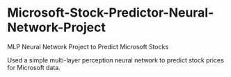 # Microsoft-Stock-Predictor-Neural-Network-Project
MLP Neural Network Project to Predict Microsoft Stocks 


Used a simple multi-layer perception neural network to predict stock prices for Microsoft data.
